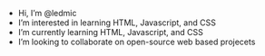- Hi, I’m @ledmic
- I’m interested in learning HTML, Javascript, and CSS
- I’m currently learning HTML, Javascript, and CSS
- I’m looking to collaborate on open-source web based projecets

